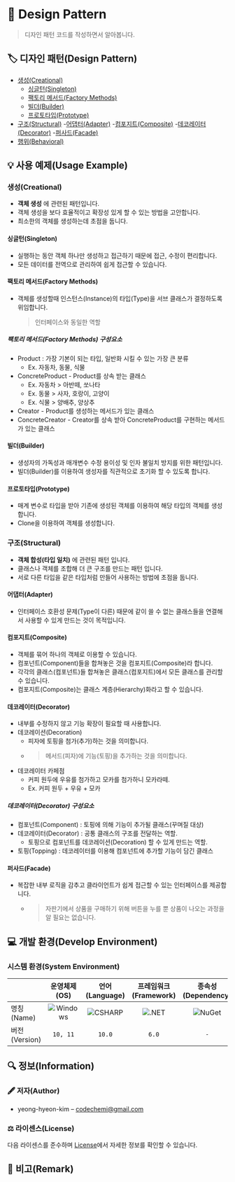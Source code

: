 # 📕 Design Pattern

> 디자인 패턴 코드를 작성하면서 알아봅니다.

## 🏷️ 디자인 패턴(Design Pattern)

- [생성(Creational)](#생성(Creational))
  - [싱글턴(Singleton)](#싱글턴(Singleton))
  - [팩토리 메서드(Factory Methods)](#팩토리-메서드(Factory-Methods))
  - [빌더(Builder)](#빌더(Builder))
  - [프로토타입(Prototype)](#프로토타입(Prototype))
- [구조(Structural)](#구조(Structural))
  -[어댑터(Adapter)](#어댑터(Adapter))
  -[컴포지트(Composite)](#컴포지트(Composite))
  -[데코레이터(Decorator)](#데코레이터(Decorator))
  -[퍼사드(Facade)](#퍼사드(Facade))
- [행위(Behavioral)](#기능)

## 💡 사용 예제(Usage Example)

### 생성(Creational)

- __객체 생성__ 에 관련된 패턴입니다.
- 객체 생성을 보다 효율적이고 확장성 있게 할 수 있는 방법을 고안합니다.
- 최소한의 객체를 생성하는데 초점을 둡니다.

#### 싱글턴(Singleton)

- 실행하는 동안 객체 하나만 생성하고 접근하기 때문에 접근, 수정이 편리합니다.
- 모든 데이터를 전역으로 관리하여 쉽게 접근할 수 있습니다.

#### 팩토리 메서드(Factory Methods)

- 객체를 생성할때 인스턴스(Instance)의 타입(Type)을 서브 클래스가 결정하도록 위임합니다.
    > 인터페이스와 동일한 역할

##### 팩토리 메서드(Factory Methods) 구성요소

- Product : 가장 기본이 되는 타입, 일반화 시킬 수 있는 가장 큰 분류
  - Ex. 자동차, 동물, 식물
- ConcreteProduct - Product를 상속 받는 클래스
  - Ex. 자동차 > 아반떼, 쏘나타
  - Ex. 동물 > 사자, 호랑이, 고양이
  - Ex. 식물 > 양배추, 양상추
- Creator - Product를 생성하는 메서드가 있는 클래스
- ConcreteCreator - Creator를 상속 받아 ConcreteProduct를 구현하는 메서드가 있는 클래스

#### 빌더(Builder)

- 생성자의 가독성과 매개변수 수정 용이성 및 인자 불일치 방지를 위한 패턴입니다.
- 빌더(Builder)를 이용하여 생성자를 직관적으로 초기화 할 수 있도록 합니다.

#### 프로토타입(Prototype)

- 매계 변수로 타입을 받아 기존에 생성된 객체를 이용하여 해당 타입의 객체를 생성합니다.
- Clone을 이용하여 객체를 생성합니다.

### 구조(Structural)

- __객체 합성(타입 일치)__ 에 관련된 패턴 입니다.
- 클래스나 객체를 조합해 더 큰 구조를 만드는 패턴 입니다.
- 서로 다른 타입을 같은 타입처럼 만들어 사용하는 방법에 초점을 둡니다.

#### 어댑터(Adapter)

- 인터페이스 호환성 문제(Type이 다른) 때문에 같이 쓸 수 없는 클래스들을 연결해서 사용할 수 있게 만드는 것이 목적입니다.

#### 컴포지트(Composite)

- 객체를 묶어 하나의 객체로 이용할 수 있습니다.
- 컴포넌트(Component)들을 합쳐놓은 것을 컴포지트(Composite)라 합니다.
- 각각의 클래스(컴포넌트)들 합쳐놓은 클래스(컴포지트)에서 모든 클래스를 관리할 수 있습니다.
- 컴포지트(Composite)는 클래스 계층(Hierarchy)화라고 할 수 있습니다.

#### 데코레이터(Decorator)

- 내부를 수정하지 않고 기능 확장이 필요할 때 사용합니다.
- 데코레이션(Decoration)
  - 피자에 토핑을 첨가(추가)하는 것을 의미합니다.
  - > 메서드(피자)에 기능(토핑)을 추가하는 것을 의미합니다.
- 데코레이터 카페점
  - 커피 원두에 우유를 첨가하고 모카를 첨가하니 모카라떼.
  - Ex. 커피 원두 + 우유 + 모카

##### 데코레이터(Decorator) 구성요소

- 컴포넌트(Component)   : 토핑에 의해 기능이 추가될 클래스(꾸며질 대상)
- 데코레이터(Decorator) : 공통 클래스의 구조를 전달하는 역할.
  - 토핑으로 컴포넌트를 데코레이션(Decoration) 할 수 있게 만드는 역할.
- 토핑(Topping)         : 데코레이터를 이용해 컴포넌트에 추가할 기능이 담긴 클래스

#### 퍼사드(Facade)

- 복잡한 내부 로직을 감추고 클라이언트가 쉽게 접근할 수 있는 인터페이스를 제공합니다.
  - > 자판기에서 상품을 구매하기 위해 버튼을 누를 뿐 상품이 나오는 과정을 알 필요는 없습니다.

## 💻 개발 환경(Develop Environment)

### 시스템 환경(System Environment)

||운영체제(OS)|언어(Language)|프레임워크(Framework)|종속성(Dependency)|
|-|:-:|:-:|:-:|:-:|
|명칭(Name)|![Windows](https://img.shields.io/badge/Windows-0078D6?style=flat-square&logo=Windows&logoColor=white)|![CSHARP](https://img.shields.io/badge/CSHARP-239120?style=flat-square&logo=CSharp&logoColor=white)|![.NET](https://img.shields.io/badge/.NET-512BD4?style=flat-square&logo=.NET&logoColor=white)|![NuGet](https://img.shields.io/badge/NUGET-004880?style=flat-square&logo=NuGet&logoColor=white)|
|버전(Version)|`10, 11`|`10.0`|`6.0`|`-`|

## 🔍 정보(Information)

### 🖋️ 저자(Author)

- yeong-hyeon-kim – codechemi@gmail.com

### ⚖️ 라이센스(License)

다음 라이센스를 준수하며 [License](./License)에서 자세한 정보를 확인할 수 있습니다.

## 📖 비고(Remark)
